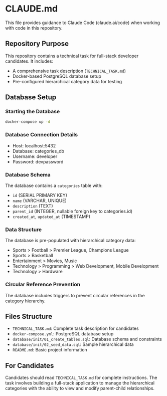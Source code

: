 # CLAUDE.md

This file provides guidance to Claude Code (claude.ai/code) when working with code in this repository.

## Repository Purpose

This repository contains a technical task for full-stack developer candidates. It includes:
- A comprehensive task description (`TECHNICAL_TASK.md`)
- Docker-based PostgreSQL database setup
- Pre-configured hierarchical category data for testing

## Database Setup

### Starting the Database
```bash
docker-compose up -d
```

### Database Connection Details
- Host: localhost:5432
- Database: categories_db  
- Username: developer
- Password: devpassword

### Database Schema
The database contains a `categories` table with:
- `id` (SERIAL PRIMARY KEY)
- `name` (VARCHAR, UNIQUE)
- `description` (TEXT)
- `parent_id` (INTEGER, nullable foreign key to categories.id)
- `created_at`, `updated_at` (TIMESTAMP)

### Data Structure
The database is pre-populated with hierarchical category data:
- Sports > Football > Premier League, Champions League
- Sports > Basketball
- Entertainment > Movies, Music
- Technology > Programming > Web Development, Mobile Development
- Technology > Hardware

### Circular Reference Prevention
The database includes triggers to prevent circular references in the category hierarchy.

## Files Structure

- `TECHNICAL_TASK.md`: Complete task description for candidates
- `docker-compose.yml`: PostgreSQL database setup
- `database/init/01_create_tables.sql`: Database schema and constraints
- `database/init/02_seed_data.sql`: Sample hierarchical data
- `README.md`: Basic project information

## For Candidates

Candidates should read `TECHNICAL_TASK.md` for complete instructions. The task involves building a full-stack application to manage the hierarchical categories with the ability to view and modify parent-child relationships.